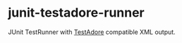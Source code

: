# junit-testadore-runner
JUnit TestRunner with [TestAdore](http://development.wellisolutions.de/products/testadore/) compatible XML output.
